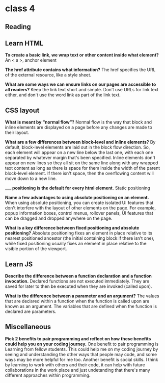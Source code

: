 # class 4

## Reading

## Learn HTML

**To create a basic link, we wrap text or other content inside what element?**
An < a >, anchor element

**The href attribute contains what information?**
The href specifies the URL of the external resource, like a style sheet.

**What are some ways we can ensure links on our pages are accessible to all readers?**
Keep the link text short and simple. Don't use URLs for link text either, and don't use the word link as part of the link text.


## CSS layout

**What is meant by “normal flow”?**
Normal flow is the way that block and inline elements are displayed on a page before any changes are made to their layout.

**What are a few differences between block-level and inline elements?**
By default, block-level elements are laid out in the block flow direction. So, each element will appear on a new line below the last one, with each one separated by whatever margin that's been specified. Inline elements don't appear on new lines so they all sit on the same line along with any wrapped text content as long as there is space for them inside the width of the parent block-level element. If there isn't space, then the overflowing content will move down to a new line.

**___ positioning is the default for every html element.**
Static positioning

**Name a few advantages to using absolute positioning on an element.**
When using absolute positioning, you can create isolated UI features that don't interfere with the layout of other elements on the page. For example, popup information boxes, control menus, rollover panels, UI features that can be dragged and dropped anywhere on the page.

**What is a key difference between fixed positioning and absolute positioning?**
Absolute positioning fixes an element in place relative to its nearest positioned ancestor (the initial containing block if there isn't one), while fixed positioning usually fixes an element in place relative to the visible portion of the viewport.

## Learn JS

**Describe the difference between a function declaration and a function invocation.**
Declared functions are not executed immediately. They are saved for later to then be executed when they are invoked (called upon).

**What is the difference between a parameter and an argument?**
The values that are declared within a function when the function is called upon are known as an argument. The variables that are defined when the function is declared are parameters.


## Miscellaneous

**Pick 2 benefits to pair programming and reflect on how these benefits could help you on your coding journey.**
One benefit to pair programming is Learning from fellow students. This could help me on my coding journey by seeing and understanding the other ways that people may code, and some ways may be more helpful for me too.
Another benefit is social skills. I think by learning to work with others and their code, it can help with future collaborations in the work place and just undetanding that there's many different approaches within programming.
